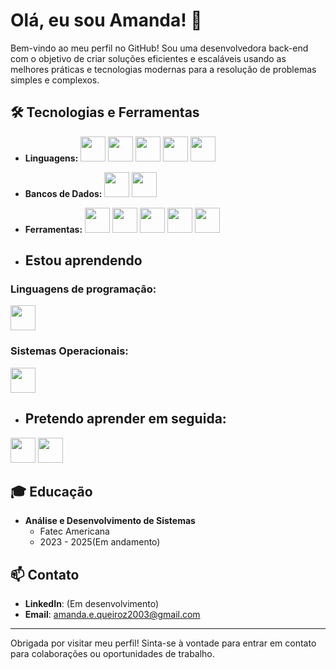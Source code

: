 # Olá, eu sou Amanda! 👋

Bem-vindo ao meu perfil no GitHub! Sou uma desenvolvedora back-end com o objetivo de criar soluções eficientes e escaláveis usando as melhores práticas e tecnologias modernas para a resolução de problemas simples e complexos. 


## 🛠️ Tecnologias e Ferramentas

- **Linguagens:**
<img src="https://cdn.jsdelivr.net/gh/devicons/devicon@latest/icons/c/c-original.svg" width="40" height="40" /> <img src="https://cdn.jsdelivr.net/gh/devicons/devicon@latest/icons/python/python-original.svg" width="40" height="40" />
<img src="https://cdn.jsdelivr.net/gh/devicons/devicon@latest/icons/html5/html5-original.svg"  width="40" height="40" /> <img src="https://cdn.jsdelivr.net/gh/devicons/devicon@latest/icons/css3/css3-original.svg"  width="40" height="40" /> <img src="https://cdn.jsdelivr.net/gh/devicons/devicon@latest/icons/azuresqldatabase/azuresqldatabase-original.svg"  width="40" height="40" />


- **Bancos de Dados:**
<img src="https://cdn.jsdelivr.net/gh/devicons/devicon@latest/icons/mysql/mysql-original-wordmark.svg" width="40" height="40" /> <img src="https://cdn.jsdelivr.net/gh/devicons/devicon@latest/icons/mariadb/mariadb-original-wordmark.svg"  width="40" height="40" />

- **Ferramentas:**
<img loading="lazy" src="https://cdn.jsdelivr.net/gh/devicons/devicon/icons/git/git-original.svg" width="40" height="40"/> <img src="https://cdn.jsdelivr.net/gh/devicons/devicon@latest/icons/github/github-original-wordmark.svg"  width="40" height="40" /> <img src="https://cdn.jsdelivr.net/gh/devicons/devicon@latest/icons/canva/canva-original.svg"  width="40" height="40"/> <img src="https://cdn.jsdelivr.net/gh/devicons/devicon@latest/icons/visualstudio/visualstudio-original.svg"  width="40" height="40" /> <img src="https://cdn.jsdelivr.net/gh/devicons/devicon@latest/icons/notion/notion-original.svg"  width="40" height="40" />



- ## Estou aprendendo
### Linguagens de programação:
<img src="https://cdn.jsdelivr.net/gh/devicons/devicon@latest/icons/csharp/csharp-original.svg"  width="40" height="40" />
   
### Sistemas Operacionais:
 <img src="https://cdn.jsdelivr.net/gh/devicons/devicon@latest/icons/linux/linux-original.svg"  width="40" height="40" />


- ## Pretendo aprender em seguida: 
<img loading="lazy" src="https://cdn.jsdelivr.net/gh/devicons/devicon/icons/java/java-original.svg" width="40" height="40"/>  <img src="https://cdn.jsdelivr.net/gh/devicons/devicon@latest/icons/php/php-original.svg"  width="40" height="40" />
    


## 🎓 Educação

- **Análise e Desenvolvimento de Sistemas**
  - Fatec Americana
  - 2023 - 2025(Em andamento)


## 📫 Contato

- **LinkedIn**: (Em desenvolvimento)
- **Email**: amanda.e.queiroz2003@gmail.com
---

Obrigada por visitar meu perfil! Sinta-se à vontade para entrar em contato para colaborações ou oportunidades de trabalho.


